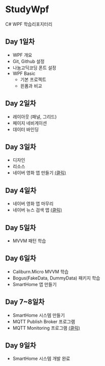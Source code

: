 # StudyWpf
C# WPF 학습리포지터리

## Day 1일차
- WPF 개요
- Git, Github 설정
- 나눔고딕코딩 폰트 설정
- WPF Basic
  - 기본 프로젝트
  - 윈폼과 비교

## Day 2일차
- 레이아웃 (패널, 그리드)
- 페이지 네비게이션
- 데이터 바인딩

## Day 3일차
- 디자인
- 리소스
- 네이버 영화 앱 만들기 [(클릭)](https://github.com/rudfo3264/StudyWpf/tree/main/portfolio)

## Day  4일차
 - 네이버 영화 앱 마무리
 - 네이버 뉴스 검색 앱  [(클릭)](https://github.com/rudfo3264/StudyWpf/tree/main/portfolio#naver-%EB%89%B4%EC%8A%A4-%EA%B2%80%EC%83%89)

## Day 5일차
 - MVVM 패턴 학습

## Day 6일차
 - Caliburn.Micro MVVM 학습
 - Bogus(FakeData, DummyData) 패키지 학습
 - SmartHome 앱 만들기

## Day 7~8일차
 - SmartHome 시스템 만들기
 - MQTT Publish Broker 프로그램
 - MQTT Monitoring 프로그램 [(클릭)](https://github.com/rudfo3264/StudyWpf/raw/main/portfolio/WpfPortfolio/WpfSmartHomeMonitoringApp/resources/KakaoTalk_20220609_165554154.png?raw=true)

## Day 9일차
 - SmartHome 시스템 개발 완료
